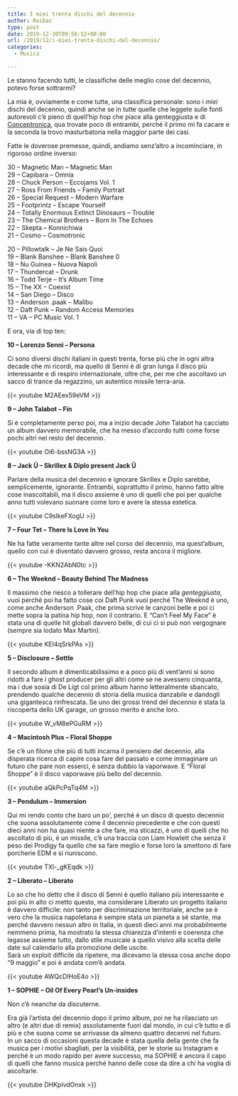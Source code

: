 ```yaml
---
title: I miei trenta dischi del decennio
author: Raibaz
type: post
date: 2019-12-30T09:58:52+00:00
url: /2019/12/i-miei-trenta-dischi-del-decennio/
categories:
  - Musica

---
```

 

Le stanno facendo tutti, le classifiche delle meglio cose del decennio, potevo forse sottrarmi?

La mia è, ovviamente e come tutte, una classifica personale: sono i _miei_ dischi del decennio, quindi anche se in tutte quelle che leggete sulle fonti autorevoli c&#8217;è pieno di quell&#8217;hip hop che piace alla genteggiusta e di [Conceptronica][1], qua trovate poco di entrambi, perché il primo mi fa cacare e la seconda la trovo masturbatoria nella maggior parte dei casi.

Fatte le doverose premesse, quindi, andiamo senz&#8217;altro a incominciare, in rigoroso ordine inverso:

30 &#8211; Magnetic Man &#8211; Magnetic Man  
29 &#8211; Capibara &#8211; Omnia  
28 &#8211; Chuck Person &#8211; Eccojams Vol. 1  
27 &#8211; Ross From Friends &#8211; Family Portrait  
26 &#8211; Special Request &#8211; Modern Warfare  
25 &#8211; Footprintz &#8211; Escape Yourself  
24 &#8211; Totally Enormous Extinct Dinosaurs &#8211; Trouble  
23 &#8211; The Chemical Brothers &#8211; Born In The Echoes  
22 &#8211; Skepta &#8211; Konnichiwa  
21 &#8211; Cosmo &#8211; Cosmotronic

20 &#8211; Pillowtalk &#8211; Je Ne Sais Quoi  
19 &#8211; Blank Banshee &#8211; Blank Banshee 0  
18 &#8211; Nu Guinea &#8211; Nuova Napoli  
17 &#8211; Thundercat &#8211; Drunk  
16 &#8211; Todd Terje &#8211; It&#8217;s Album Time  
15 &#8211; The XX &#8211; Coexist  
14 &#8211; San Diego &#8211; Disco  
13 &#8211; Anderson .paak &#8211; Malibu  
12 &#8211; Daft Punk &#8211; Random Access Memories  
11 &#8211; VA &#8211; PC Music Vol. 1

E ora, via di top ten:

**10 &#8211; Lorenzo Senni &#8211; Persona**

Ci sono diversi dischi italiani in questi trenta, forse più che in ogni altra decade che mi ricordi, ma quello di Senni è di gran lunga il disco più interessante e di respiro internazionale, oltre che, per me che ascoltavo un sacco di trance da regazzino, un autentico missile terra-aria.

{{< youtube M2AEex59eVM >}}

**9 &#8211; John Talabot &#8211; Fin**

Si è completamente perso poi, ma a inizio decade John Talabot ha cacciato un album davvero memorabile, che ha messo d&#8217;accordo tutti come forse pochi altri nel resto del decennio.

{{< youtube Oi6-bssNG3A >}}

**8 &#8211; Jack Ü &#8211; Skrillex & Diplo present Jack Ü**

Parlare della musica del decennio e ignorare Skrillex e Diplo sarebbe, semplicemente, ignorante. Entrambi, soprattutto il primo, hanno fatto altre cose inascoltabili, ma il disco assieme è uno di quelli che poi per qualche anno tutti volevano suonare come loro e avere la stessa estetica.

{{< youtube C9slkeFXogU >}}

**7 &#8211; Four Tet &#8211; There Is Love In You**

Ne ha fatte veramente tante altre nel corso del decennio, ma quest&#8217;album, quello con cui è diventato davvero grosso, resta ancora il migliore.

{{< youtube -KKN2AbN0tc >}}

**6 &#8211; The Weeknd &#8211; Beauty Behind The Madness**

Il massimo che riesco a tollerare dell&#8217;hip hop che piace alla _genteggiusta_, vuoi perché poi ha fatto cose coi Daft Punk vuoi perché The Weeknd è uno, come anche Anderson .Paak, che prima scrive le canzoni belle e poi ci mette sopra la patina hip hop, non il contrario. E &#8220;Can&#8217;t Feel My Face&#8221; è stata una di quelle hit globali davvero belle, di cui ci si può non vergognare (sempre sia lodato Max Martin).

{{< youtube KEI4qSrkPAs >}}

**5 &#8211; Disclosure &#8211; Settle**

Il secondo album è dimenticabilissimo e a poco più di vent&#8217;anni si sono ridotti a fare i ghost producer per gli altri come se ne avessero cinquanta, ma i due sosia di De Ligt col primo album hanno letteralmente sbancato, prendendo qualche decennio di storia della musica danzabile e dandogli una gigantesca rinfrescata. Se uno dei grossi trend del decennio è stata la riscoperta dello UK garage, un grosso merito è anche loro.

{{< youtube W_vM8ePGuRM >}}

**4 &#8211; Macintosh Plus &#8211; Floral Shoppe**

Se c&#8217;è un filone che più di tutti incarna il pensiero del decennio, alla disperata ricerca di capire cosa fare del passato e come immaginare un futuro che pare non esserci, è senza dubbio la vaporwave. E &#8220;Floral Shoppe&#8221; è il disco vaporwave più bello del decennio.

{{< youtube aQkPcPqTq4M >}}

**3 &#8211; Pendulum &#8211; Immersion**

Qui mi rendo conto che baro un po&#8217;, perché è un disco di questo decennio che suona assolutamente come il decennio precedente e che con questi dieci anni non ha quasi niente a che fare, ma sticazzi, è uno di quelli che ho ascoltato di più, è un missile, c&#8217;è una traccia con Liam Howlett che senza il peso dei Prodigy fa quello che sa fare meglio e forse loro la smettono di fare porcherie EDM e si riuniscono.

{{< youtube TXl-_gKEqdk >}}

**2 &#8211; Liberato &#8211; Liberato**

Lo so che ho detto che il disco di Senni è quello italiano più interessante e poi più in alto ci metto questo, ma considerare Liberato un progetto italiano è davvero difficile: non tanto per discriminazione territoriale, anche se è vero che la musica napoletana è sempre stata un pianeta a sé stante, ma perché davvero nessun altro in Italia, in questi dieci anni ma probabilmente nemmeno prima, ha mostrato la stessa chiarezza d&#8217;intenti e coerenza che legasse assieme tutto, dallo stile musicale a quello visivo alla scelta delle date sul calendario alla promozione delle uscite.  
Sarà un exploit difficile da ripetere, ma dicevamo la stessa cosa anche dopo &#8220;9 maggio&#8221; e poi è andata com&#8217;è andata.

{{< youtube AWQcDlHoE4o >}}

**1 &#8211; SOPHIE &#8211; Oil Of Every Pearl&#8217;s Un-insides**

Non c&#8217;è neanche da discuterne.

Era già l&#8217;artista del decennio dopo il primo album, poi ne ha rilasciato un altro (e altri due di remix) assolutamente fuori dal mondo, in cui c&#8217;è tutto e di più e che suona come se arrivasse da almeno quattro decenni nel futuro.  
In un sacco di occasioni questa decade è stata quella della gente che fa musica per i motivi sbagliati, per la visibilità, per le storie su Instagram e perché è un modo rapido per avere successo, ma SOPHIE è ancora il capo di quelli che fanno musica perché hanno delle cose da dire a chi ha voglia di ascoltarle.

{{< youtube DHKplvdOnxk >}}


 [1]: https://pitchfork.com/features/article/2010s-rise-of-conceptronica-electronic-music/